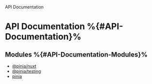 API Documentation

# API Documentation %{#API-Documentation}%

## Modules %{#API-Documentation-Modules}%

- [@pinia/nuxt](modules/pinia_nuxt.md)
- [@pinia/testing](modules/pinia_testing.md)
- [pinia](modules/pinia.md)
